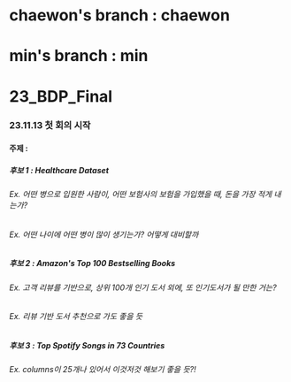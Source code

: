 # chaewon's branch : chaewon

# min's branch : min

# 23_BDP_Final

### 23.11.13 첫 회의 시작

#### 주제 :

##### 후보 1 : Healthcare Dataset

###### Ex. 어떤 병으로 입원한 사람이, 어떤 보험사의 보험을 가입했을 때, 돈을 가장 적게 내는가?

###### Ex. 어떤 나이에 어떤 병이 많이 생기는가? 어떻게 대비할까

##### 후보 2 : Amazon's Top 100 Bestselling Books

###### Ex. 고객 리뷰를 기반으로, 상위 100개 인기 도서 외에, 또 인기도서가 될 만한 거는?

###### Ex. 리뷰 기반 도서 추천으로 가도 좋을 듯

##### 후보 3 : Top Spotify Songs in 73 Countries

###### Ex. columns이 25개나 있어서 이것저것 해보기 좋을 듯?!
